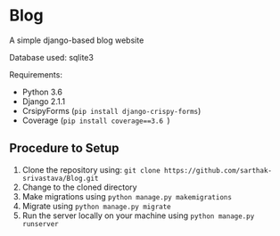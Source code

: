 # Blog
A simple django-based blog website

Database used: sqlite3

Requirements:
- Python 3.6
- Django 2.1.1
- CrsipyForms (`pip install django-crispy-forms`)
- Coverage (`pip install coverage==3.6 `)

## Procedure to Setup

1. Clone the repository using:  `git clone https://github.com/sarthak-srivastava/Blog.git`
2. Change to the cloned directory
3. Make migrations using `python manage.py makemigrations`
4. Migrate using `python manage.py migrate`
5. Run the server locally on your machine using `python manage.py runserver`


